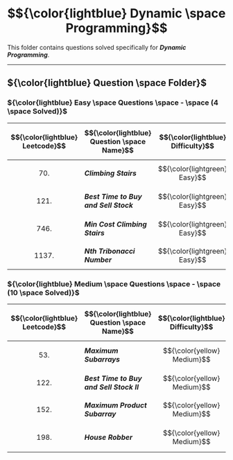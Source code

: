 # $${\color{lightblue} Dynamic \space Programming}$$

This folder contains questions solved specifically for ***Dynamic Programming***.

-----

## ${\color{lightblue} Question \space Folder}$

### ${\color{lightblue} Easy \space Questions \space - \space (4 \space Solved)}$

| $${\color{lightblue} Leetcode}$$ | $${\color{lightblue} Question \space Name}$$ | $${\color{lightblue} Difficulty}$$ | $${\color{lightblue} Links}$$ | $${\color{lightblue} Hints}$$ | $${\color{lightblue} Dynamic \space Concepts}$$ | $${\color{lightblue} Companies}$$ |
|-|-|-|-|-|-|-|
| $${70.}$$ | ***Climbing Stairs*** | $${\color{lightgreen} Easy}$$ | [Problem70](https://leetcode.com/problems/climbing-stairs/description/) | [Hints](https://leetcode.com/problems/climbing-stairs/solutions/4513467/climbing-stairs-simplified-java/) | ***Tabulation, 1D DP, Count Steps*** | ***Amazon, Yahoo, Google*** |
| $${121.}$$ | ***Best Time to Buy and Sell Stock*** | $${\color{lightgreen} Easy}$$ | [Problem121](https://leetcode.com/problems/best-time-to-buy-and-sell-stock/description/) | [Hints](https://leetcode.com/problems/best-time-to-buy-and-sell-stock/solutions/4512661/best-time-to-buy-and-sell-stock-simplified-java/) | ***Tabulation*** | ***Amazon, Apple, Facebook, Google, Microsoft*** |
| $${746.}$$ | ***Min Cost Climbing Stairs*** | $${\color{lightgreen} Easy}$$ | [Problem746](https://leetcode.com/problems/min-cost-climbing-stairs/description/) | [Hints](https://leetcode.com/problems/min-cost-climbing-stairs/solutions/4516288/min-cost-climbing-stairs-simplified-java/) | ***Tabulation, 1D DP, Min Steps*** | ***Amazon, Apple, Microsoft*** | 
| $${1137.}$$ | ***Nth Tribonacci Number*** | $${\color{lightgreen} Easy}$$ | [Problem1137](https://leetcode.com/problems/n-th-tribonacci-number/description/) | [Hints](https://leetcode.com/problems/n-th-tribonacci-number/solutions/4512134/nth-tribonacci-number-simplified-java//) | ***Tabulation, 1D DP, Count Steps*** | ***Adobe, Coursera*** | 


### ${\color{lightblue} Medium \space Questions \space - \space (10 \space Solved)}$

| $${\color{lightblue} Leetcode}$$ | $${\color{lightblue} Question \space Name}$$ | $${\color{lightblue} Difficulty}$$ | $${\color{lightblue} Links}$$ | $${\color{lightblue} Hints}$$ | $${\color{lightblue} Dynamic \space Concepts}$$ | $${\color{lightblue} Companies}$$ |
|-|-|-|-|-|-|-|
| $${53.}$$ | ***Maximum Subarrays*** | $${\color{yellow} Medium}$$ | [Problem53](https://leetcode.com/problems/maximum-subarray/description/) | [Hints](https://leetcode.com/problems/maximum-subarray/solutions/4517139/maximum-subarray-simplified-java/) | ***Tabulation, Kadane*** | ***Amazon, TCS, Microsoft, Apple, Google*** |
| $${122.}$$ | ***Best Time to Buy and Sell Stock II*** | $${\color{yellow} Medium}$$ | [Problem122](https://leetcode.com/problems/best-time-to-buy-and-sell-stock-ii/description/) | [Hints](https://leetcode.com/problems/best-time-to-buy-and-sell-stock-ii/solutions/4517390/best-time-to-buy-and-sell-stock-ii-simplified-java/) | ***Tabulation, Greedy*** | ***Microsoft, Amazon, Adobe*** |
| $${152.}$$ | ***Maximum Product Subarray*** | $${\color{yellow} Medium}$$ | [Problem152](https://leetcode.com/problems/maximum-product-subarray/description/) | [Hints](https://leetcode.com/problems/maximum-product-subarray/solutions/4524143/maximum-product-subarray-simplified-java/) | ***Tabulation, Two Pointers*** | ***Amazon, Microsoft, Apple, Uber*** |
| $${198.}$$ | ***House Robber*** | $${\color{yellow} Medium}$$ | [Problem198](https://leetcode.com/problems/house-robber/description/) | [Hints](https://leetcode.com/problems/house-robber/solutions/4517824/house-robber-simplified-java/) | ***Tabulation, 1D DP, Max Steps*** | ***Cisco, Amazon, Infosys, Google, Paypal*** |


